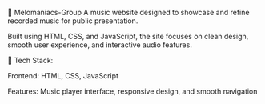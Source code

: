 🎵 Melomaniacs-Group
A music website designed to showcase and refine recorded music for public presentation.

Built using HTML, CSS, and JavaScript, the site focuses on clean design, smooth user experience, and interactive audio features.

🔧 Tech Stack:

Frontend: HTML, CSS, JavaScript

Features: Music player interface, responsive design, and smooth navigation
